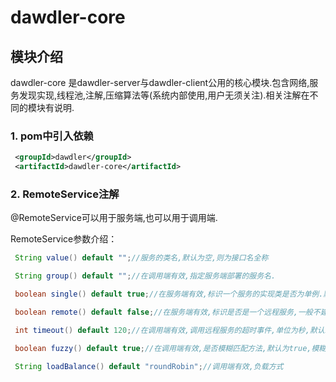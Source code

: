 # dawdler-core

## 模块介绍

dawdler-core 是dawdler-server与dawdler-client公用的核心模块.包含网络,服务发现实现,线程池,注解,压缩算法等(系统内部使用,用户无须关注).相关注解在不同的模块有说明.

### 1. pom中引入依赖

```xml
 <groupId>dawdler</groupId>
 <artifactId>dawdler-core</artifactId>
```

### 2. RemoteService注解

@RemoteService可以用于服务端,也可以用于调用端.

RemoteService参数介绍：

```java
 String value() default "";//服务的类名,默认为空,则为接口名全称

 String group() default "";//在调用端有效,指定服务端部署的服务名.

 boolean single() default true;//在服务端有效,标识一个服务的实现类是否为单例.默认为单例.

 boolean remote() default false;//在服务端有效,标识是否是一个远程服务,一般不建议在服务端再次调用另一个服务,默认为否,调用本服务中的服务(适用事务传播).

 int timeout() default 120;//在调用端有效,调用远程服务的超时事件,单位为秒,默认120秒.

 boolean fuzzy() default true;//在调用端有效,是否模糊匹配方法,默认为true,模糊匹配根据方法名与参数个数进行匹配,非模糊匹配会根据方法名与参数类型进行精确匹配.模糊匹配效率高,如果一个服务实现类中存在相同方法相同参数个数时需要设置此参数为true.

 String loadBalance() default "roundRobin";//调用端有效,负载方式

```
